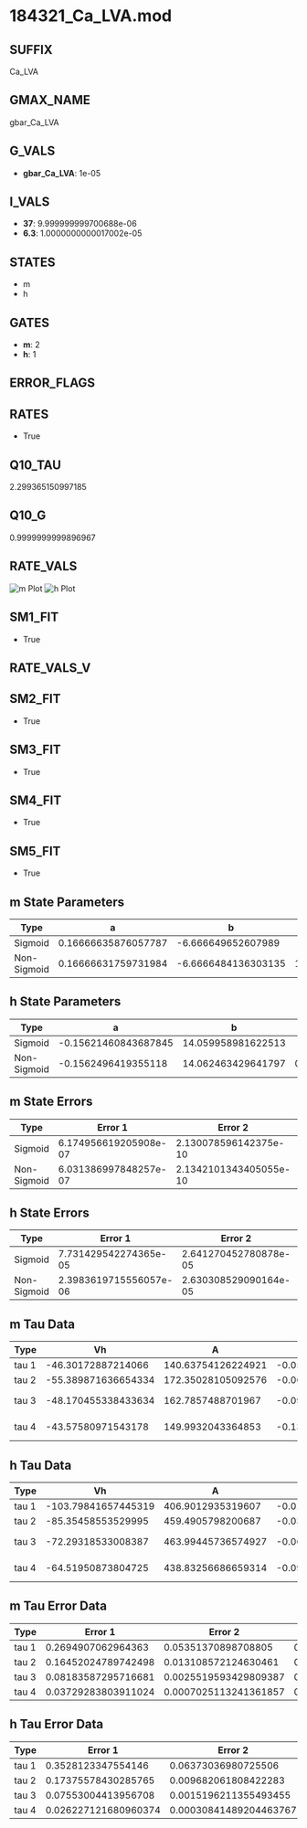 # 184321_Ca_LVA.mod

## SUFFIX

Ca_LVA

## GMAX_NAME

gbar_Ca_LVA

## G_VALS

- **gbar_Ca_LVA**: 1e-05

## I_VALS

- **37**: 9.999999999700688e-06
- **6.3**: 1.0000000000017002e-05

## STATES

- m
- h

## GATES

- **m**: 2
- **h**: 1

## ERROR_FLAGS


## RATES

- True

## Q10_TAU

2.299365150997185

## Q10_G

0.9999999999896967

## RATE_VALS

![m Plot](/Users/pbozelos/Dropbox/icg-Chai-Panos/supermodels/output_markdown_files/Ca/184321_Ca_LVA.mod/images/m.png)
![h Plot](/Users/pbozelos/Dropbox/icg-Chai-Panos/supermodels/output_markdown_files/Ca/184321_Ca_LVA.mod/images/h.png)

## SM1_FIT

- True

## RATE_VALS_V

## SM2_FIT

- True

## SM3_FIT

- True

## SM4_FIT

- True

## SM5_FIT

- True

## m State Parameters

| Type | a | b | c | d |
| --- | --- | --- | --- | --- |
| Sigmoid | 0.16666635876057787 | -6.666649652607989 |
| Non-Sigmoid | 0.16666631759731984 | -6.6666484136303135 | 1.0000001079493313 | -1.2202882924614786e-07 |

## h State Parameters

| Type | a | b | c | d |
| --- | --- | --- | --- | --- |
| Sigmoid | -0.15621460843687845 | 14.059958981622513 |
| Non-Sigmoid | -0.1562496419355118 | 14.062463429641797 | 0.9997654853676953 | 1.7862992688551617e-08 |

## m State Errors

| Type | Error 1 | Error 2 | Error 3 |
| --- | --- | --- | --- |
| Sigmoid | 6.174956619205908e-07 | 2.130078596142375e-10 | 3.6167651755766236e-07 |
| Non-Sigmoid | 6.031386997848257e-07 | 2.1342101343405055e-10 | 3.5326742841229046e-07 |

## h State Errors

| Type | Error 1 | Error 2 | Error 3 |
| --- | --- | --- | --- |
| Sigmoid | 7.731429542274365e-05 | 2.641270452780878e-05 | 7.44390379011809e-05 |
| Non-Sigmoid | 2.3983619715556057e-06 | 2.630308529090164e-05 | 2.3091687859947784e-06 |

## m Tau Data

| Type | Vh | A | b1 | b2 | c1 | c2 | d1 | d2 | e1 | e2 |
| --- | --- | --- | --- | --- | --- | --- | --- | --- | --- | --- |
| tau 1 | -46.30172887214066 | 140.63754126224921 | -0.053954868819027245 | -0.011070254922680774 |
| tau 2 | -55.389871636654334 | 172.35028105092576 | -0.06263616269983377 | 0.0003229502546581846 | -0.04316068154589038 | -0.0006465376905019063 |
| tau 3 | -48.170455338433634 | 162.7857488701967 | -0.09893712864375998 | 0.0012316233537959078 | -4.60409100118424e-06 | -0.06374065473551567 | -0.0020192436110183947 | -2.0065818459360617e-05 |
| tau 4 | -43.57580971543178 | 149.9932043364853 | -0.13740627653838883 | 0.0029027329074227987 | -2.4649650565136183e-05 | 7.228572771320328e-08 | -0.07951818281473141 | -0.003943299096984419 | -8.162056221721673e-05 | -5.953658560969337e-07 |

## h Tau Data

| Type | Vh | A | b1 | b2 | c1 | c2 | d1 | d2 | e1 | e2 |
| --- | --- | --- | --- | --- | --- | --- | --- | --- | --- | --- |
| tau 1 | -103.79841657445319 | 406.9012935319607 | -0.018247972830412677 | -0.09252205293802342 |
| tau 2 | -85.35458553529995 | 459.4905798200687 | -0.03717895493940257 | 0.00015422967527787634 | -0.05055717290634725 | -0.002107630236925998 |
| tau 3 | -72.29318533008387 | 463.99445736574927 | -0.06397480855917079 | 0.0006450988630722649 | -2.0037408267044426e-06 | -0.06278309531251343 | -0.0027682208513818123 | -4.7286939939626547e-05 |
| tau 4 | -64.51950873804725 | 438.83256686659314 | -0.09102724550794536 | 0.0015464112509575069 | -1.0839115151468185e-05 | 2.6691068380852555e-08 | -0.07215713402356158 | -0.003770494792599036 | -0.00010006449365080666 | -1.056135591464783e-06 |

## m Tau Error Data

| Type | Error 1 | Error 2 | Error 3 |
| --- | --- | --- | --- |
| tau 1 | 0.2694907062964363 | 0.05351370898708805 | 0.14624238322896366 |
| tau 2 | 0.16452024789742498 | 0.013108572124630461 | 0.08927889748997067 |
| tau 3 | 0.08183587295716681 | 0.0025519593429809387 | 0.044409223825753255 |
| tau 4 | 0.03729283803911024 | 0.0007025113241361857 | 0.020237408507186628 |

## h Tau Error Data

| Type | Error 1 | Error 2 | Error 3 |
| --- | --- | --- | --- |
| tau 1 | 0.3528123347554146 | 0.06373036980725506 | 0.16976999880965066 |
| tau 2 | 0.17375578430285765 | 0.009682061808422283 | 0.08360965983435859 |
| tau 3 | 0.07553004413956708 | 0.0015196211355493455 | 0.03634435148804099 |
| tau 4 | 0.026227121680960374 | 0.00030841489204463767 | 0.012620245886935708 |

